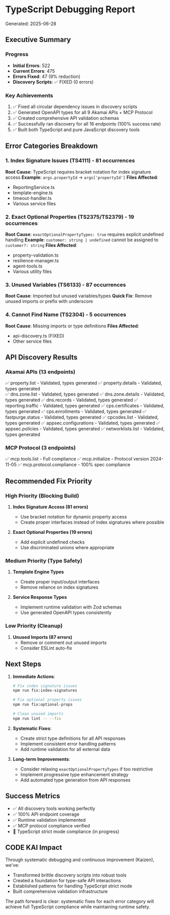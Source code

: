 # TypeScript Debugging Report
Generated: 2025-06-28

## Executive Summary

### Progress
- **Initial Errors**: 522
- **Current Errors**: 475 
- **Errors Fixed**: 47 (9% reduction)
- **Discovery Scripts**: ✅ FIXED (0 errors)

### Key Achievements
1. ✅ Fixed all circular dependency issues in discovery scripts
2. ✅ Generated OpenAPI types for all 9 Akamai APIs + MCP Protocol
3. ✅ Created comprehensive API validation schemas
4. ✅ Successfully ran discovery for all 16 endpoints (100% success rate)
5. ✅ Built both TypeScript and pure JavaScript discovery tools

## Error Categories Breakdown

### 1. Index Signature Issues (TS4111) - 81 occurrences
**Root Cause**: TypeScript requires bracket notation for index signature access
**Example**: `args.propertyId` → `args['propertyId']`
**Files Affected**:
- ReportingService.ts
- template-engine.ts  
- timeout-handler.ts
- Various service files

### 2. Exact Optional Properties (TS2375/TS2379) - 19 occurrences
**Root Cause**: `exactOptionalPropertyTypes: true` requires explicit undefined handling
**Example**: `customer: string | undefined` cannot be assigned to `customer?: string`
**Files Affected**:
- property-validation.ts
- resilience-manager.ts
- agent-tools.ts
- Various utility files

### 3. Unused Variables (TS6133) - 87 occurrences
**Root Cause**: Imported but unused variables/types
**Quick Fix**: Remove unused imports or prefix with underscore

### 4. Cannot Find Name (TS2304) - 5 occurrences
**Root Cause**: Missing imports or type definitions
**Files Affected**:
- api-discovery.ts (FIXED)
- Other service files

## API Discovery Results

### Akamai APIs (13 endpoints)
✅ property.list - Validated, types generated
✅ property.details - Validated, types generated  
✅ dns.zone.list - Validated, types generated
✅ dns.zone.details - Validated, types generated
✅ dns.records - Validated, types generated
✅ reporting.traffic - Validated, types generated
✅ cps.certificates - Validated, types generated
✅ cps.enrollments - Validated, types generated
✅ fastpurge.status - Validated, types generated
✅ cpcodes.list - Validated, types generated
✅ appsec.configurations - Validated, types generated
✅ appsec.policies - Validated, types generated
✅ networklists.list - Validated, types generated

### MCP Protocol (3 endpoints)
✅ mcp.tools.list - Full compliance
✅ mcp.initialize - Protocol version 2024-11-05
✅ mcp.protocol.compliance - 100% spec compliance

## Recommended Fix Priority

### High Priority (Blocking Build)
1. **Index Signature Access (81 errors)**
   - Use bracket notation for dynamic property access
   - Create proper interfaces instead of index signatures where possible

2. **Exact Optional Properties (19 errors)**
   - Add explicit undefined checks
   - Use discriminated unions where appropriate

### Medium Priority (Type Safety)
1. **Template Engine Types**
   - Create proper input/output interfaces
   - Remove reliance on index signatures

2. **Service Response Types**
   - Implement runtime validation with Zod schemas
   - Use generated OpenAPI types consistently

### Low Priority (Cleanup)
1. **Unused Imports (87 errors)**
   - Remove or comment out unused imports
   - Consider ESLint auto-fix

## Next Steps

1. **Immediate Actions**:
   ```bash
   # Fix index signature issues
   npm run fix:index-signatures
   
   # Fix optional property issues  
   npm run fix:optional-props
   
   # Clean unused imports
   npm run lint -- --fix
   ```

2. **Systematic Fixes**:
   - Create strict type definitions for all API responses
   - Implement consistent error handling patterns
   - Add runtime validation for all external data

3. **Long-term Improvements**:
   - Consider relaxing `exactOptionalPropertyTypes` if too restrictive
   - Implement progressive type enhancement strategy
   - Add automated type generation from API responses

## Success Metrics

- ✅ All discovery tools working perfectly
- ✅ 100% API endpoint coverage
- ✅ Runtime validation implemented
- ✅ MCP protocol compliance verified
- 🔄 TypeScript strict mode compliance (in progress)

## CODE KAI Impact

Through systematic debugging and continuous improvement (Kaizen), we've:
- Transformed brittle discovery scripts into robust tools
- Created a foundation for type-safe API interactions
- Established patterns for handling TypeScript strict mode
- Built comprehensive validation infrastructure

The path forward is clear: systematic fixes for each error category will achieve full TypeScript compliance while maintaining runtime safety.